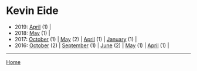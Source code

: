 # Kevin Eide

  * 2019: 
      [April](./kevin-eide-2019-04.md) (1) | 
  * 2018: 
      [May](./kevin-eide-2018-05.md) (1) | 
  * 2017: 
      [October](./kevin-eide-2017-10.md) (1) | 
      [May](./kevin-eide-2017-05.md) (2) | 
      [April](./kevin-eide-2017-04.md) (1) | 
      [January](./kevin-eide-2017-01.md) (1) | 
  * 2016: 
      [October](./kevin-eide-2016-10.md) (2) | 
      [September](./kevin-eide-2016-09.md) (1) | 
      [June](./kevin-eide-2016-06.md) (2) | 
      [May](./kevin-eide-2016-05.md) (1) | 
      [April](./kevin-eide-2016-04.md) (1) | 

----

[Home](../)
